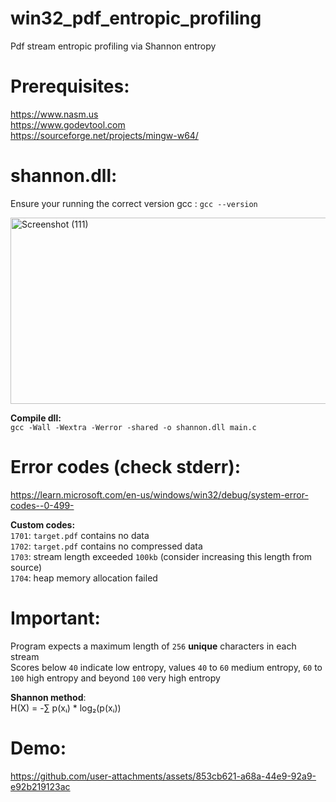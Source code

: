# win32_pdf_entropic_profiling
Pdf stream entropic profiling via Shannon entropy

# Prerequisites:
https://www.nasm.us <br>
https://www.godevtool.com  <br>
https://sourceforge.net/projects/mingw-w64/ <br>

# shannon.dll:
Ensure your running the correct version gcc : `gcc --version` <br>

<img width="1366" height="298" alt="Screenshot (111)" src="https://github.com/user-attachments/assets/8a7fd209-2a8d-40b4-b605-c2434d74b90d" /> <br>


__Compile dll:__ <br>
`gcc -Wall -Wextra -Werror -shared -o shannon.dll main.c` <br>

# Error codes (check stderr):
https://learn.microsoft.com/en-us/windows/win32/debug/system-error-codes--0-499-

__Custom codes:__ <br>
`1701`: `target.pdf` contains no data <br>
`1702`: `target.pdf` contains no compressed data <br>
`1703`: stream length exceeded `100kb` (consider increasing this length from source) <br>
`1704`: heap memory allocation failed

# Important:
Program expects a maximum length of `256` __unique__ characters in each stream <br>
Scores below `40` indicate low entropy, values `40` to `60` medium entropy, `60` to `100` high entropy and beyond `100` very high entropy <br>

__Shannon method__: <br>
H(X) = -∑ p(xᵢ) * log₂(p(xᵢ)) <br>

# Demo:

https://github.com/user-attachments/assets/853cb621-a68a-44e9-92a9-e92b219123ac




